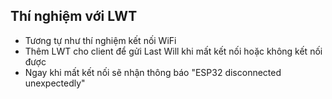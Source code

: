 **Thí nghiệm với LWT**
----------------------------------
* Tương tự như thí nghiệm kết nối WiFi
* Thêm LWT cho client để gửi Last Will khi mất kết nối hoặc không kết nối được
* Ngay khi mất kết nối sẽ nhận thông báo "ESP32 disconnected unexpectedly"
